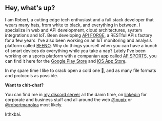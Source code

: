 ## Hey, what's up?

I am Robert, a cutting edge tech enthusiast and a full stack developer that wears many hats, from white to black, and everything in between. I specialize in web and API development, cloud architectures, system integrations and IoT. Been developing [API FORGE](https://apiforge.it), a RESTful APIs factory for a few years. I've also been working on an IoT monitoring and analysis platform called [BEENO](https://beeno.it/contact). Why do things yourself when you can have a bunch of smart devices do everything while you take a nap? Lately I've been working on a sports platform with a companian app called [AF SPORTS](https://apiforge.it), you can find it here for the [Google Play Store](https://play.google.com/store/apps/details?id=com.apiforge.sports) and [iOS App Store](https://apps.apple.com/it/app/af-sports/id6736469217?platform=iphone).

In my spare time I like to crack open a cold one 🍺, and as many file formats and protocols as possible.

**Want to chit-chat?**

You can find me in [my discord server](https://discord.gg/HZ9fQeBeZS) all the damn time, on [linkedin](https://www.linkedin.com/in/robert-manolea/) for corporate and business stuff and all around the web [@pupix](https://www.google.com/search?q=%40pupix) or [@robertmanolea](https://www.google.com/search?q=%40robertmanolea) most likely.

kthxbai.
